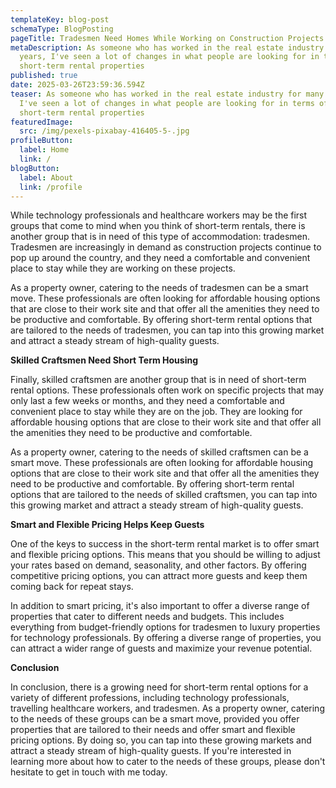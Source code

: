 ```yaml
---
templateKey: blog-post
schemaType: BlogPosting
pageTitle: Tradesmen Need Homes While Working on Construction Projects
metaDescription: As someone who has worked in the real estate industry for many
  years, I've seen a lot of changes in what people are looking for in terms of
  short-term rental properties
published: true
date: 2025-03-26T23:59:36.594Z
teaser: As someone who has worked in the real estate industry for many years,
  I've seen a lot of changes in what people are looking for in terms of
  short-term rental properties
featuredImage:
  src: /img/pexels-pixabay-416405-5-.jpg
profileButton:
  label: Home
  link: /
blogButton:
  label: About
  link: /profile
---
```

While technology professionals and healthcare workers may be the first groups that come to mind when you think of short-term rentals, there is another group that is in need of this type of accommodation: tradesmen. Tradesmen are increasingly in demand as construction projects continue to pop up around the country, and they need a comfortable and convenient place to stay while they are working on these projects.

As a property owner, catering to the needs of tradesmen can be a smart move. These professionals are often looking for affordable housing options that are close to their work site and that offer all the amenities they need to be productive and comfortable. By offering short-term rental options that are tailored to the needs of tradesmen, you can tap into this growing market and attract a steady stream of high-quality guests.

**Skilled Craftsmen Need Short Term Housing**

Finally, skilled craftsmen are another group that is in need of short-term rental options. These professionals often work on specific projects that may only last a few weeks or months, and they need a comfortable and convenient place to stay while they are on the job. They are looking for affordable housing options that are close to their work site and that offer all the amenities they need to be productive and comfortable.

As a property owner, catering to the needs of skilled craftsmen can be a smart move. These professionals are often looking for affordable housing options that are close to their work site and that offer all the amenities they need to be productive and comfortable. By offering short-term rental options that are tailored to the needs of skilled craftsmen, you can tap into this growing market and attract a steady stream of high-quality guests.

**Smart and Flexible Pricing Helps Keep Guests**

One of the keys to success in the short-term rental market is to offer smart and flexible pricing options. This means that you should be willing to adjust your rates based on demand, seasonality, and other factors. By offering competitive pricing options, you can attract more guests and keep them coming back for repeat stays.

In addition to smart pricing, it's also important to offer a diverse range of properties that cater to different needs and budgets. This includes everything from budget-friendly options for tradesmen to luxury properties for technology professionals. By offering a diverse range of properties, you can attract a wider range of guests and maximize your revenue potential.

**Conclusion**

In conclusion, there is a growing need for short-term rental options for a variety of different professions, including technology professionals, travelling healthcare workers, and tradesmen. As a property owner, catering to the needs of these groups can be a smart move, provided you offer properties that are tailored to their needs and offer smart and flexible pricing options. By doing so, you can tap into these growing markets and attract a steady stream of high-quality guests. If you're interested in learning more about how to cater to the needs of these groups, please don't hesitate to get in touch with me today.